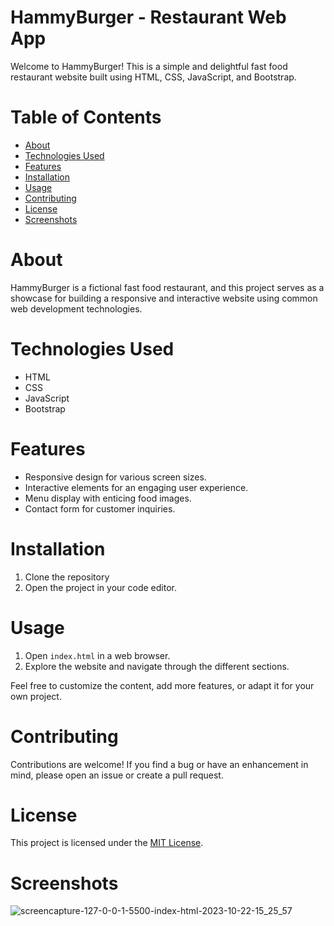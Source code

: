 # HammyBurger - Restaurant Web App

Welcome to HammyBurger! This is a simple and delightful fast food restaurant website built using HTML, CSS, JavaScript, and Bootstrap.

# Table of Contents

- [About](#about)
- [Technologies Used](#technologies-used)
- [Features](#features)
- [Installation](#installation)
- [Usage](#usage)
- [Contributing](#contributing)
- [License](#license)
- [Screenshots](#screenshots)

# About

HammyBurger is a fictional fast food restaurant, and this project serves as a showcase for building a responsive and interactive website using common web development technologies.

# Technologies Used

- HTML
- CSS
- JavaScript
- Bootstrap

# Features

- Responsive design for various screen sizes.
- Interactive elements for an engaging user experience.
- Menu display with enticing food images.
- Contact form for customer inquiries.

# Installation

1. Clone the repository
2. Open the project in your code editor.

# Usage

1. Open `index.html` in a web browser.
2. Explore the website and navigate through the different sections.

Feel free to customize the content, add more features, or adapt it for your own project.

# Contributing

Contributions are welcome! If you find a bug or have an enhancement in mind, please open an issue or create a pull request.

# License

This project is licensed under the [MIT License](LICENSE).

# Screenshots

![screencapture-127-0-0-1-5500-index-html-2023-10-22-15_25_57](https://github.com/kubicix/Hammyburger-Restaurant-Web-App-with-HTML-CSS-and-JS/assets/96316375/93e69873-e868-4d29-8647-7593a7316dd9)

